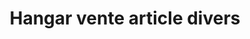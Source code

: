 ---
title: "Hangar vente article divers"
url: /balancia/hangar-vente-article-divers/
shop: Lebensmittel
---